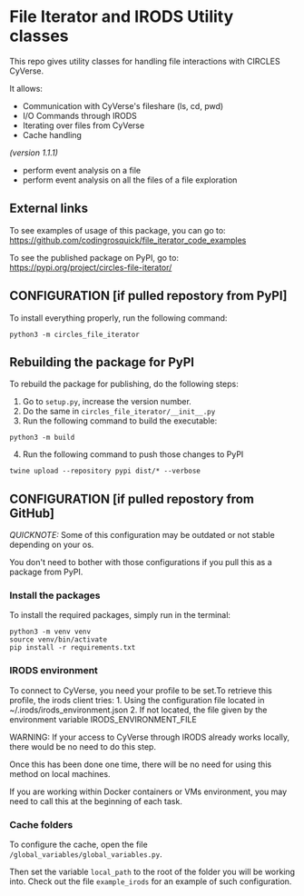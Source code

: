 # File Iterator and IRODS Utility classes

This repo gives utility classes for handling file interactions with CIRCLES CyVerse.

It allows:
- Communication with CyVerse's fileshare (ls, cd, pwd)
- I/O Commands through IRODS
- Iterating over files from CyVerse
- Cache handling

*(version 1.1.1)*
- perform event analysis on a file
- perform event analysis on all the files of a file exploration


## External links

To see examples of usage of this package, you can go to: https://github.com/codingrosquick/file_iterator_code_examples

To see the published package on PyPI, go to: https://pypi.org/project/circles-file-iterator/



## CONFIGURATION [if pulled repostory from PyPI]

To install everything properly, run the following command:
```
python3 -m circles_file_iterator
```


## Rebuilding the package for PyPI

To rebuild the package for publishing, do the following steps:
1. Go to ```setup.py```, increase the version number.
2. Do the same in ```circles_file_iterator/__init__.py```
3. Run the following command to build the executable:
```
python3 -m build
```
4. Run the following command to push those changes to PyPI
```
twine upload --repository pypi dist/* --verbose
```







## CONFIGURATION [if pulled repostory from GitHub]

*QUICKNOTE:* Some of this configuration may be outdated or not stable depending on your os.

You don't need to bother with those configurations if you pull this as a package from PyPI.


### Install the packages

To install the required packages, simply run in the terminal:
```
python3 -m venv venv
source venv/bin/activate
pip install -r requirements.txt
```

### IRODS environment

To connect to CyVerse, you need your profile to be set.To retrieve this profile, the irods client tries:
    1. Using the configuration file located in ~/.irods/irods_environment.json
    2. If not located, the file given by the environment variable IRODS_ENVIRONMENT_FILE

WARNING: If your access to CyVerse through IRODS already works locally, there would be no need to do this step.

Once this has been done one time, there will be no need for using this method on local machines.

If you are working within Docker containers or VMs environment, you may need to call this at the beginning of each task.


### Cache folders

To configure the cache, open the file ```/global_variables/global_variables.py```.

Then set the variable ```local_path``` to the root of the folder you will be working into.
Check out the file ```example_irods``` for an example of such configuration.







